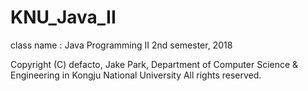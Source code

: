 # KNU_Java_II
class name : Java Programming II
2nd semester, 2018

Copyright (C) defacto, Jake Park, Department of Computer Science & Engineering in Kongju National University
All rights reserved.
